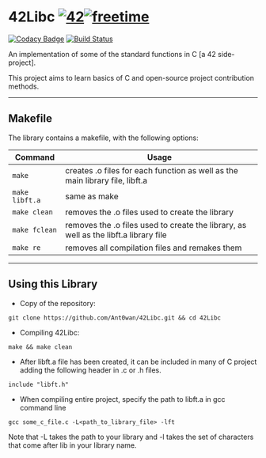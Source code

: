 # 42Libc [![42](https://i.imgur.com/9NXfcit.jpg)](i.imgur.com/9NXfcit.jpg)[![freetime](https://i.imgur.com/8IcDLkc.png)](i.imgur.com/8IcDLkc.png)

[![Codacy Badge](https://api.codacy.com/project/badge/Grade/72deeb1e890b4bd490676de2ccd1cc91)](https://www.codacy.com/app/Ant0wan/42Libc?utm_source=github.com&amp;utm_medium=referral&amp;utm_content=Ant0wan/42Libc&amp;utm_campaign=Badge_Grade)
[![Build Status](https://travis-ci.com/Ant0wan/42Libc.svg?branch=master)](https://travis-ci.com/Ant0wan/42Libc)

An implementation of some of the standard functions in C [a 42 side-project].

This project aims to learn basics of C and open-source project contribution methods.

---

## Makefile

The library contains a makefile, with the following options:

| Command | Usage |
| --- | --- |
| `make` | creates .o files for each function as well as the main library file, libft.a |
| `make libft.a` | same as make |
| `make clean` | removes the .o files used to create the library |
| `make fclean` | removes the .o files used to create the library, as well as the libft.a library file |
| `make re` | removes all compilation files and remakes them |

---

## Using this Library

- Copy of the repository:

```shell=
git clone https://github.com/Ant0wan/42Libc.git && cd 42Libc
```

- Compiling 42Libc:

```shell=
make && make clean
```

- After libft.a file has been created, it can be included in many of C project adding the following header in .c or .h files.

```shell=
include "libft.h"
```

- When compiling entire project, specify the path to libft.a in gcc command line

```shell=
gcc some_c_file.c -L<path_to_library_file> -lft
```

Note that -L takes the path to your library and -l takes the set of characters that come after lib in your library name.

